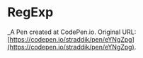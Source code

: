 # RegExp
 _A Pen created at CodePen.io. Original URL: [https://codepen.io/straddik/pen/eYNgZpg](https://codepen.io/straddik/pen/eYNgZpg).

 
